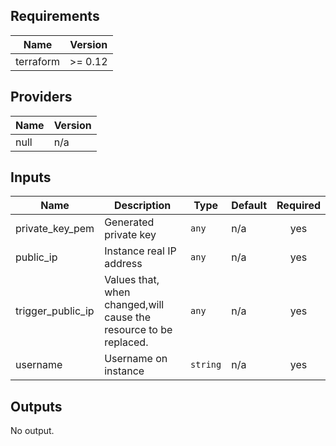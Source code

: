 ## Requirements

| Name | Version |
|------|---------|
| terraform | >= 0.12 |

## Providers

| Name | Version |
|------|---------|
| null | n/a |

## Inputs

| Name | Description | Type | Default | Required |
|------|-------------|------|---------|:--------:|
| private\_key\_pem | Generated private key | `any` | n/a | yes |
| public\_ip | Instance real IP address | `any` | n/a | yes |
| trigger\_public\_ip | Values that, when changed,will cause the resource to be replaced. | `any` | n/a | yes |
| username | Username on instance | `string` | n/a | yes |

## Outputs

No output.
